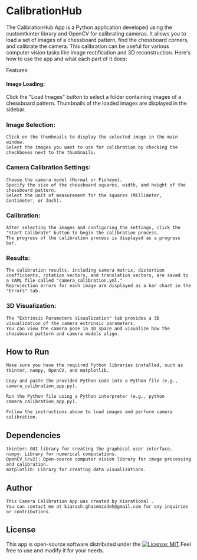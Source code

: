 # CalibrationHub

The CalibrationHub App is a Python application developed using the customtkinter library and OpenCV for calibrating cameras. It allows you to load a set of images of a chessboard pattern, find the chessboard corners, and calibrate the camera. This calibration can be useful for various computer vision tasks like image rectification and 3D reconstruction. Here's how to use the app and what each part of it does:

Features:

#### Image Loading:
Click the "Load Images" button to select a folder containing images of a chessboard pattern.
Thumbnails of the loaded images are displayed in the sidebar.

### Image Selection:

    Click on the thumbnails to display the selected image in the main window.
    Select the images you want to use for calibration by checking the checkboxes next to the thumbnails.


### Camera Calibration Settings:
    Choose the camera model (Normal or Fisheye).
    Specify the size of the chessboard squares, width, and height of the chessboard pattern.
    Select the unit of measurement for the squares (Millimeter, Centimeter, or Inch).

### Calibration:
    After selecting the images and configuring the settings, click the "Start Calibrate" button to begin the calibration process.
    The progress of the calibration process is displayed as a progress bar.

### Results:
    The calibration results, including camera matrix, distortion coefficients, rotation vectors, and translation vectors, are saved to a YAML file called "camera_calibration.yml."
    Reprojection errors for each image are displayed as a bar chart in the "Errors" tab.

### 3D Visualization:
    The "Extrinsic Parameters Visualization" tab provides a 3D visualization of the camera extrinsic parameters.
    You can view the camera pose in 3D space and visualize how the chessboard pattern and camera models align.

## How to Run

    Make sure you have the required Python libraries installed, such as tkinter, numpy, OpenCV, and matplotlib.

    Copy and paste the provided Python code into a Python file (e.g., camera_calibration_app.py).

    Run the Python file using a Python interpreter (e.g., python camera_calibration_app.py).

    Follow the instructions above to load images and perform camera calibration.

## Dependencies

    tkinter: GUI library for creating the graphical user interface.
    numpy: Library for numerical computations.
    OpenCV (cv2): Open-source computer vision library for image processing and calibration.
    matplotlib: Library for creating data visualizations.

## Author

    This Camera Calibration App was created by Kiarational . 
    You can contact me at kiarash.ghasemzadeh@gmail.com for any inquiries or contributions.
## License

This app is open-source software distributed under the [![License: MIT](https://img.shields.io/badge/License-MIT-yellow.svg)](https://opensource.org/licenses/MIT).Feel free to use and modify it for your needs.


